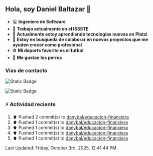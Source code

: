 ## Hola, soy Daniel Baltazar 👋

- 💻 **Ingeniero de Software**
- 🔭 **Trabajo actualmente en el ISSSTE**
- 🌱 **Actualmente estoy aprendiendo tecnologías nuevas en Platzi**
- 👯 **Estoy en busqueda de colaborar en nuevos proyectos que me ayuden crecer como profesional**
- ⚽ **Mi deporte favorito es el futbol**
- 🐶 **Me gustan los perros**

### Vias de contacto
![Static Badge](https://img.shields.io/badge/Perfil-https%3A%2F%2Fdanybal.github.io%2F-blue)

![Static Badge](https://img.shields.io/badge/Correo%20electr%C3%B3nico%20%F0%9F%93%AB-rbleinad%40gmail.com-yellow)

### :zap: Actividad reciente
<!--RECENT_ACTIVITY:start-->
1. ⬆️ Pushed 2 commit(s) to [danybal/educacion-financiera](https://github.com/danybal/educacion-financiera)<br>
2. ⬆️ Pushed 1 commit(s) to [danybal/educacion-financiera](https://github.com/danybal/educacion-financiera)<br>
3. ⬆️ Pushed 1 commit(s) to [danybal/educacion-financiera](https://github.com/danybal/educacion-financiera)<br>
4. ⬆️ Pushed 1 commit(s) to [danybal/educacion-financiera](https://github.com/danybal/educacion-financiera)<br>
5. ⬆️ Pushed 1 commit(s) to [danybal/educacion-financiera](https://github.com/danybal/educacion-financiera)<br>
<!--RECENT_ACTIVITY:end-->
<!--RECENT_ACTIVITY:last_update-->
Last Updated: Friday, October 3rd, 2025, 12:41:44 PM
<!--RECENT_ACTIVITY:last_update_end-->
